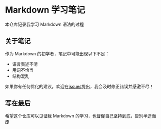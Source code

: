 # Markdown 学习笔记  

本仓库记录我学习 Markdown 语法的过程

## 关于笔记
作为 Markdown 的初学者，笔记中可能出现以下不足：
- 语言表述不清
- 用词不恰当
- 结构混乱

如果你有任何优化的建议，欢迎在[issues](https://github.com/Gaizhedu/markdown-learning-notes/issues)提出，我会及时修正错误并感激不尽！
## 写在最后
希望这个仓库可以见证我 Markdown 的学习，也督促自己坚持到底，告别半途而废
